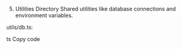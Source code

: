 5. Utilities Directory
   Shared utilities like database connections and environment variables.

utils/db.ts:

ts
Copy code
